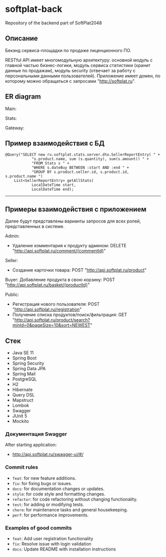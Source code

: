 # softplat-back
Repository of the backend part of SoftPlat2048
## Описание 
Бекэнд сервиса-площадки по продаже лиценционного ПО.

RESTful API имеет многомодульную архитектуру: 
основной модуль с главной частью бизнес-логики, модуль сервиса статистики (хранит данные по продажам), модуль security (отвечает за работу с персональными данными пользователей).
Приложение имеет домен, по которому можно обращаться с запросами "http://softplat.ru". 

## ER diagram
Main:

Stats:

Gateway:

## Пример взаимодействия с БД
```
@Query("SELECT new ru.softplat.stats.server.dto.SellerReportEntry( " +
            "s.product.name, sum (s.quantity), sum(s.amount)) " +
            "FROM Stats s " +
            "WHERE s.dateBuy BETWEEN :start AND :end " +
            "GROUP BY s.product.seller.id, s.product.id, s.product.name ")
    List<SellerReportEntry> getAllStats(
            LocalDateTime start,
            LocalDateTime end);
```
----

## Примеры взаимодействия с приложением
Далее будут представлены варианты запросов для 
всех ролей, представленных в системе.

Admin:
- Удаление комментария к продукту админом: DELETE "http://api.softplat.ru/comment/{commentId}"

Seller:
- Создание карточки товара: POST "http://api.softplat.ru/product"

Buyer:
Добавление продукта в свою корзину: POST "http://api.softplat.ru/basket/{productId}"

Public:
- Регистрация нового пользователя: POST "http://api.softplat.ru/registration"
- Получение списка продуктов/поиск/фильтрация: GET "http://api.softplat.ru/product/search?minId=0&pageSize=10&sort=NEWEST"

## Стек
- Java SE 11
- Spring Boot
- Spring Security
- Spring Data JPA
- Spring Mail
- PostgreSQL 
- H2
- Hibernate
- Query DSL
- Mapstruct
- Lombok
- Swagger
- JUnit 5
- Mockito

### Документация Swagger
After starting application:
- http://api.softplat.ru/swagger-ui/#/

### Commit rules
- ```feat```: for new feature additions.
- ```fix```: for fixing bugs or issues.
- ```docs```: for documentation changes or updates. 
- ```style```: for code style and formatting changes. 
- ```refactor```: for code refactoring without changing functionality. 
- ```test```: for adding or modifying tests. 
- ```chore```: for maintenance tasks and general housekeeping. 
- ```perf```: for performance improvements.

### Examples of good commits
- ```feat```: Add user registration functionality
- ```fix```: Resolve issue with login validation
- ```docs```: Update README with installation instructions
